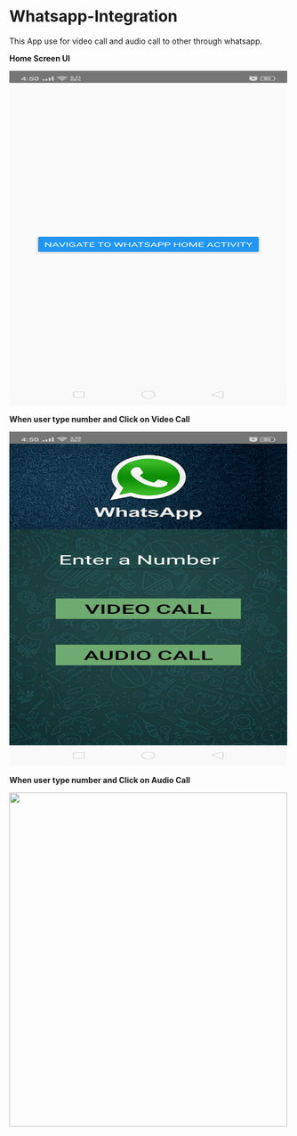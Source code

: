 # Whatsapp-Integration
This App use for video call and audio call to other through whatsapp.

<b>Home Screen UI </b>

<img src="img1.png" width="500" height="600">

<b>When user type number and Click on Video Call</b>

<img src="img2.png" width="500" height="600">

<b>When user type number and Click on Audio Call</b>

<img src="img3.png" width="500" height="600">
